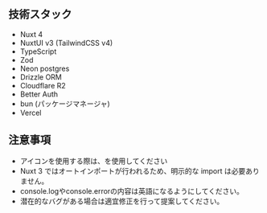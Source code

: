 ## 技術スタック

- Nuxt 4
- NuxtUI v3 (TailwindCSS v4)
- TypeScript
- Zod
- Neon postgres
- Drizzle ORM
- Cloudflare R2
- Better Auth
- bun (パッケージマネージャ)
- Vercel

## 注意事項

- アイコンを使用する際は、<Icon name="lucide:<icon-name>" size="<icon-size>">を使用してください
- Nuxt 3 ではオートインポートが行われるため、明示的な import は必要ありません。
- console.logやconsole.errorの内容は英語になるようにしてください。
- 潜在的なバグがある場合は適宜修正を行って提案してください。
